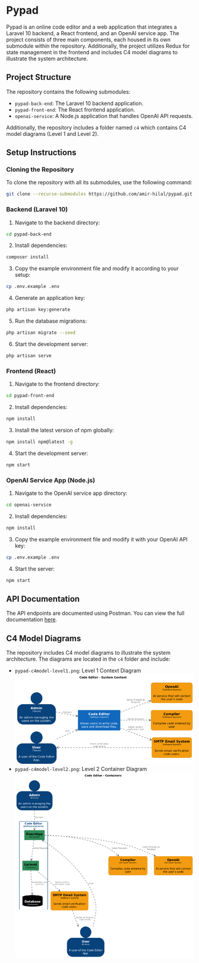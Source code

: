 
# Pypad

Pypad is an online code editor and a web application that integrates a Laravel 10 backend, a React frontend, and an OpenAI service app. The project consists of three main components, each housed in its own submodule within the repository. Additionally, the project utilizes Redux for state management in the frontend and includes C4 model diagrams to illustrate the system architecture.

## Project Structure

The repository contains the following submodules:

- `pypad-back-end`: The Laravel 10 backend application.
- `pypad-front-end`: The React frontend application.
- `openai-service`: A Node.js application that handles OpenAI API requests.

Additionally, the repository includes a folder named `c4` which contains C4 model diagrams (Level 1 and Level 2).

## Setup Instructions

### Cloning the Repository

To clone the repository with all its submodules, use the following command:

```sh
git clone --recurse-submodules https://github.com/amir-hilal/pypad.git
```

### Backend (Laravel 10)

1. Navigate to the backend directory:

```sh
cd pypad-back-end
```

2. Install dependencies:

```sh
composer install
```

3. Copy the example environment file and modify it according to your setup:

```sh
cp .env.example .env
```

4. Generate an application key:

```sh
php artisan key:generate
```

5. Run the database migrations:

```sh
php artisan migrate --seed
```

6. Start the development server:

```sh
php artisan serve
```

### Frontend (React)

1. Navigate to the frontend directory:

```sh
cd pypad-front-end
```

2. Install dependencies:

```sh
npm install
```

3. Install the latest version of npm globally:

```sh
npm install npm@latest -g
```

4. Start the development server:

```sh
npm start
```

### OpenAI Service App (Node.js)

1. Navigate to the OpenAI service app directory:

```sh
cd openai-service
```

2. Install dependencies:

```sh
npm install
```

3. Copy the example environment file and modify it with your OpenAI API key:

```sh
cp .env.example .env
```

4. Start the server:

```sh
npm start
```

## API Documentation

The API endpoints are documented using Postman. You can view the full documentation [here](https://documenter.getpostman.com/view/24751453/2sA3kYjzyW#22503bba-7791-4548-992d-53b0650feb8d).

## C4 Model Diagrams

The repository includes C4 model diagrams to illustrate the system architecture. The diagrams are located in the `c4` folder and include:

- `pypad-c4model-level1.png`: Level 1 Context Diagram
  ![C4 Level 1](./c4/pypad-c4model-level1.png)
- `pypad-c4model-level2.png`: Level 2 Container Diagram
  ![C4 Level 2](./c4/pypad-c4model-level2.png)

